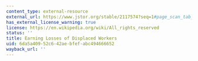 ```yaml
---
content_type: external-resource
external_url: https://www.jstor.org/stable/2117574?seq=1#page_scan_tab_contents
has_external_license_warning: true
license: https://en.wikipedia.org/wiki/All_rights_reserved
status: ''
title: Earning Losses of Displaced Workers
uid: 6da5a409-52c6-42ae-bfef-abc494666652
wayback_url: ''
---
```

